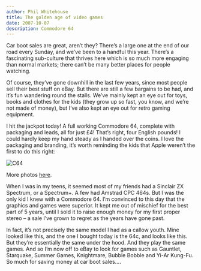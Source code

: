 ```yaml
---
author: Phil Whitehouse
title: The golden age of video games
date: 2007-10-07
description: Commodore 64
---
```

Car boot sales are great, aren’t they? There’s a large one at the end of our road every Sunday, and we’ve been to a handful this year. There’s a fascinating sub-culture that thrives here which is so much more engaging than normal markets; there can’t be many better places for people watching.

Of course, they’ve gone downhill in the last few years, since most people sell their best stuff on eBay. But there are still a few bargains to be had, and it’s fun wandering round the stalls. We’ve mainly kept an eye out for toys, books and clothes for the kids (they grow up so fast, you know, and we’re not made of money), but I’ve also kept an eye out for retro gaming equipment.

I hit the jackpot today! A full working Commodore 64, complete with packaging and leads, all for just £4! That’s right, four English pounds! I could hardly keep my hand steady as I handed over the coins. I love the packaging and branding, it’s worth reminding the kids that Apple weren’t the first to do this right:

![C64](/img/2038850288_e4be815682_c.jpg)

More photos [here](https://www.flickr.com/photos/philliecasablanca/albums/72157603212914805).

When I was in my teens, it seemed most of my friends had a Sinclair ZX Spectrum, or a Spectrum+. A few had Amstrad CPC 464s. But I was the only kid I knew with a Commodore 64. I’m convinced to this day that the graphics and games were superior. It kept me out of mischief for the best part of 5 years, until I sold it to raise enough money for my first proper stereo – a sale I’ve grown to regret as the years have gone past.

In fact, it’s not precisely the same model I had as a callow youth. Mine looked like this, and the one I bought today is the 64c, and looks like this. But they’re essentially the same under the hood. And they play the same games. And so I’m now off to eBay to look for games such as Gauntlet, Starquake, Summer Games, Knightmare, Bubble Bobble and Yi-Ar Kung-Fu. So much for saving money at car boot sales….
